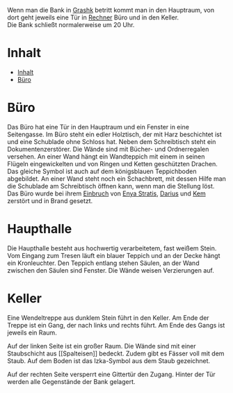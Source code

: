Wenn man die Bank in [Grashk](Grashk.md) betritt kommt man in den Hauptraum, von dort geht jeweils eine Tür in [Rechner](../NPCs/Rechner.md) Büro und in den Keller.  
Die Bank schließt normalerweise um 20 Uhr.

# Inhalt

- [Inhalt](Izka%20Bank.md#Inhalt)
- [Büro](Izka%20Bank.md#Büro)

# Büro
Das Büro hat eine Tür in den Hauptraum und ein Fenster in eine Seitengasse. Im Büro steht ein edler Holztisch, der mit Harz beschichtet ist und eine Schublade ohne Schloss hat. Neben dem Schreibtisch steht ein Dokumentenzerstörer. Die Wände sind mit Bücher- und Ordnerregalen versehen. An einer Wand hängt ein Wandteppich mit einem in seinen Flügeln eingewickelten und von Ringen und Ketten geschützten Drachen. Das gleiche Symbol ist auch auf dem königsblauen Teppichboden abgebildet. An einer Wand steht noch ein Schachbrett, mit dessen Hilfe man die Schublade am Schreibtisch öffnen kann, wenn man die Stellung löst.  
Das Büro wurde bei ihrem [Einbruch](../Sessions/005%20Gebrochen%20und%20Geborgen.md) von [Enya Stratis](../Party/Enya%20Stratis.md), [Darius](../Party/Darius%20Työkalu.md) und [Kem](../Party/Kem.md) zerstört und in Brand gesetzt.

# Haupthalle
Die Haupthalle besteht aus hochwertig verarbeitetem, fast weißem Stein. Vom Eingang zum Tresen läuft ein blauer Teppich und an der Decke hängt ein Kronleuchter. Den Teppich entlang stehen Säulen, an der Wand zwischen den Säulen sind Fenster. Die Wände weisen Verzierungen auf.

# Keller
Eine Wendeltreppe aus dunklem Stein führt in den Keller. Am Ende der Treppe ist ein Gang, der nach links und rechts führt. Am Ende des Gangs ist jeweils ein Raum.  

Auf der linken Seite ist ein großer Raum. Die Wände sind mit einer Staubschicht aus [[Spalteisen]] bedeckt. Zudem gibt es Fässer voll mit dem Staub. Auf dem Boden ist das Izka-Symbol aus dem Staub gezeichnet.  

Auf der rechten Seite versperrt eine Gittertür den Zugang. Hinter der Tür werden alle Gegenstände der Bank gelagert.